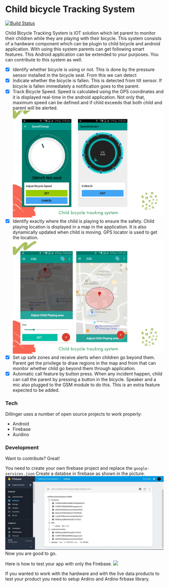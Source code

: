 # Child bicycle Tracking System

[![Build Status](https://travis-ci.org/joemccann/dillinger.svg?branch=master)](https://travis-ci.org/joemccann/dillinger)

Child Bicycle Tracking System is IOT solution which let parent to monitor their children while they are playing with their bicycle. This system consists of a hardware component which can be plugin to child bicycle and android application. With using this system parents can get following smart features. This Android application can be extended to your purposes. You can contribute to this system as well.

- [x] Identify whether bicycle is using or not.
    This is done by the pressure sensor installed in the bicycle seat. From this we can detect
- [x] Indicate whether the bicycle is fallen.
    This is detected from tilt sensor. If bicycle is fallen immediately a notification goes to the parent.
- [x] Track Bicycle Speed.
    Speed is calculated using the GPS coordinates and it is displayed real-time in the android application. Not only that, maximum speed can be defined and if child exceeds that both child and parent will be alerted.
![](/docs/resources/speedindicator.png)
- [x] Identify exactly where the child is playing to ensure the safety.
    Child playing location is displayed in a map in the application. It is also dynamically updated when child is moving. GPS locator is used to get the location.
![](/docs/resources/childplayareas.png)
- [x] Set up safe zones and receive alerts when children go beyond them.
    Parent get the privilege to draw regions in the map and from that can monitor whether child go beyond them through application.
- [x] Automatic call feature by button press.
    When any incident happen, child can call the parent by pressing a button in the bicycle. Speaker and a mic also plugged to the GSM module to do this. This is an extra feature
expected to be added.

### Tech

Dillinger uses a number of open source projects to work properly:

* Android
* Firebase
* Aurdino

### Development

Want to contribute? Great!

You need to create your own firebase project and replace the `google-services.json`
Create a databse in firebase as shown in the picture.
![](/docs/resources/firebase.png)
Now you are good to go.

Here is how to test your app with only the Firebase.
![](/docs/resources/demo.gif)

If you wanted to work with the hardware and with the live data products to test your product you need to setup Ardino and Ardino firbase library.


